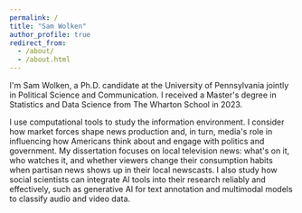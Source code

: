 ```yaml
---
permalink: /
title: "Sam Wolken"
author_profile: true
redirect_from: 
  - /about/
  - /about.html
---
```


I'm Sam Wolken, a Ph.D. candidate at the University of Pennsylvania jointly in Political Science and Communication. I received a Master's degree in Statistics and Data Science from The Wharton School in 2023. 

I use computational tools to study the information environment. I consider how market forces shape news production and, in turn, media's role in influencing how Americans think about and engage with politics and government. My dissertation focuses on local television news: what's on it, who watches it, and whether viewers change their consumption habits when partisan news shows up in their local newscasts. I also study how social scientists can integrate AI tools into their research reliably and effectively, such as generative AI for text annotation and multimodal models to classify audio and video data.   
